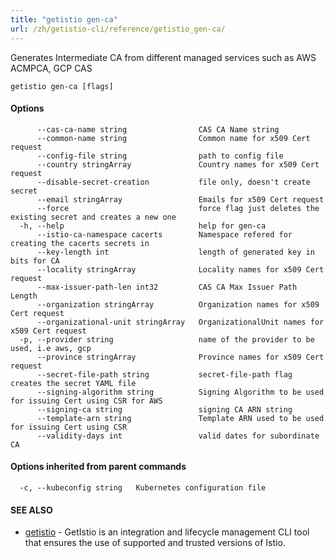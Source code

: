 ```yaml
---
title: "getistio gen-ca"
url: /zh/getistio-cli/reference/getistio_gen-ca/
---
```


Generates Intermediate CA from different managed services such as AWS ACMPCA, GCP CAS

```
getistio gen-ca [flags]
```

#### Options

```
      --cas-ca-name string                CAS CA Name string
      --common-name string                Common name for x509 Cert request
      --config-file string                path to config file
      --country stringArray               Country names for x509 Cert request
      --disable-secret-creation           file only, doesn't create secret
      --email stringArray                 Emails for x509 Cert request
      --force                             force flag just deletes the existing secret and creates a new one
  -h, --help                              help for gen-ca
      --istio-ca-namespace cacerts        Namespace refered for creating the cacerts secrets in
      --key-length int                    length of generated key in bits for CA
      --locality stringArray              Locality names for x509 Cert request
      --max-issuer-path-len int32         CAS CA Max Issuer Path Length
      --organization stringArray          Organization names for x509 Cert request
      --organizational-unit stringArray   OrganizationalUnit names for x509 Cert request
  -p, --provider string                   name of the provider to be used, i.e aws, gcp
      --province stringArray              Province names for x509 Cert request
      --secret-file-path string           secret-file-path flag creates the secret YAML file
      --signing-algorithm string          Signing Algorithm to be used for issuing Cert using CSR for AWS
      --signing-ca string                 signing CA ARN string
      --template-arn string               Template ARN used to be used for issuing Cert using CSR
      --validity-days int                 valid dates for subordinate CA
```

#### Options inherited from parent commands

```
  -c, --kubeconfig string   Kubernetes configuration file
```

#### SEE ALSO

* [getistio](/getistio-cli/reference/getistio/)	 - GetIstio is an integration and lifecycle management CLI tool that ensures the use of supported and trusted versions of Istio.

